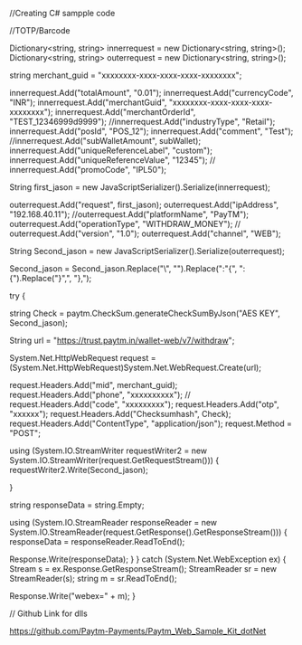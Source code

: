 //Creating C# sampple code

//TOTP/Barcode

Dictionary<string, string> innerrequest = new Dictionary<string, string>();
Dictionary<string, string> outerrequest = new Dictionary<string, string>();

string merchant_guid = "xxxxxxxx-xxxx-xxxx-xxxx-xxxxxxxx";


innerrequest.Add("totalAmount", "0.01");
innerrequest.Add("currencyCode", "INR");
innerrequest.Add("merchantGuid", "xxxxxxxx-xxxx-xxxx-xxxx-xxxxxxxx");
innerrequest.Add("merchantOrderId", "TEST_12346999d9999");
//innerrequest.Add("industryType", "Retail");
innerrequest.Add("posId", "POS_12");
innerrequest.Add("comment", "Test");
//innerrequest.Add("subWalletAmount", subWallet);
innerrequest.Add("uniqueReferenceLabel", "custom");
innerrequest.Add("uniqueReferenceValue", "12345");
//  innerrequest.Add("promoCode", "IPL50");


String first_jason = new JavaScriptSerializer().Serialize(innerrequest);

outerrequest.Add("request", first_jason);
outerrequest.Add("ipAddress", "192.168.40.11");
//outerrequest.Add("platformName", "PayTM");
outerrequest.Add("operationType", "WITHDRAW_MONEY");
// outerrequest.Add("version", "1.0");
outerrequest.Add("channel", "WEB");

String Second_jason = new JavaScriptSerializer().Serialize(outerrequest);

Second_jason = Second_jason.Replace("\\", "").Replace(":\"{", ":{").Replace("}\",", "},");

try
{

string Check = paytm.CheckSum.generateCheckSumByJson("AES KEY", Second_jason);

String url = "https://trust.paytm.in/wallet-web/v7/withdraw";

System.Net.HttpWebRequest request = (System.Net.HttpWebRequest)System.Net.WebRequest.Create(url);

request.Headers.Add("mid", merchant_guid);
request.Headers.Add("phone", "xxxxxxxxxx");
// request.Headers.Add("code", "xxxxxxxxx");
request.Headers.Add("otp", "xxxxxx");
request.Headers.Add("Checksumhash", Check);
request.Headers.Add("ContentType", "application/json");
request.Method = "POST";

using (System.IO.StreamWriter requestWriter2 = new System.IO.StreamWriter(request.GetRequestStream()))
{
  requestWriter2.Write(Second_jason);

}

string responseData = string.Empty;

using (System.IO.StreamReader responseReader = new System.IO.StreamReader(request.GetResponse().GetResponseStream()))
{
  responseData = responseReader.ReadToEnd();

  Response.Write(responseData);
}
}
catch (System.Net.WebException ex)
{
Stream s = ex.Response.GetResponseStream();
StreamReader sr = new StreamReader(s);
string m = sr.ReadToEnd();


Response.Write("webex=" + m);
}



// Github Link for dlls

https://github.com/Paytm-Payments/Paytm_Web_Sample_Kit_dotNet

